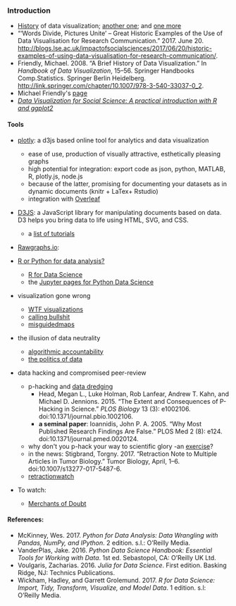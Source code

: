 ### Introduction
* [History](http://infowetrust.com/history/) of data visualization; [another one](http://data-art.net/resources/history_of_vis.php); and [one more](http://www.datavis.ca/gallery/historical.php)
* “‘Words Divide, Pictures Unite’ – Great Historic Examples of the Use of Data Visualisation for Research Communication.” 2017. June 20. http://blogs.lse.ac.uk/impactofsocialsciences/2017/06/20/historic-examples-of-using-data-visualisation-for-research-communication/.
* Friendly, Michael. 2008. “A Brief History of Data Visualization.” In *Handbook of Data Visualization*, 15–56. Springer Handbooks Comp.Statistics. Springer Berlin Heidelberg. http://link.springer.com/chapter/10.1007/978-3-540-33037-0_2.
* Michael Friendly's [page](http://www.datavis.ca/index.php) 
* [*Data Visualization for Social Science: A practical introduction with R and ggplot2*](http://socviz.co/index.html#preface)

#### Tools
* [plotly](https://plot.ly/): a d3js based online tool for analytics and data visualization
  * ease of use, production of visually attractive, esthetically pleasing graphs
  * high potential for integration: export code as json, python, MATLAB, R, plotly.js, node.js
  * because of the latter, promising for documenting your datasets as in dynamic documents (knitr + LaTex+ Rstudio)
  * integration with [Overleaf](https://www.overleaf.com/blog/201-reproducible-and-collaborative-data-science-overleaf-links-with-plotly)
* [D3JS](https://d3js.org/): a JavaScript library for manipulating documents based on data. D3 helps you bring data to life using HTML, SVG, and CSS.
  * a [list of tutorials](https://github.com/d3/d3/wiki/Tutorials)
* [Rawgraphs.io](http://rawgraphs.io/): 

* [R or Python for data analysis?](https://www.datacamp.com/community/tutorials/r-or-python-for-data-analysis#gs.==1Rk0g)
  * [R for Data Science](http://r4ds.had.co.nz/)
  * the [Jupyter pages for Python Data Science](https://github.com/jakevdp/PythonDataScienceHandbook)

* visualization gone wrong
  * [WTF visualizations](http://viz.wtf/)
  * [calling bullshit](http://callingbullshit.org/)
  * [misguidedmaps](https://misguidedmaps.com/)
  
* the illusion of data neutrality
  * [algorithmic accountability](https://techcrunch.com/2017/04/30/algorithmic-accountability/)
  * [the politics of data](http://blogs.lse.ac.uk/impactofsocialsciences/the-politics-of-data-series/)

* data hacking and compromised peer-review
  * p-hacking and [data dredging](https://en.wikipedia.org/wiki/Data_dredging)
    * Head, Megan L., Luke Holman, Rob Lanfear, Andrew T. Kahn, and Michael D. Jennions. 2015. “The Extent and Consequences of P-Hacking in Science.” *PLOS Biology* 13 (3): e1002106. doi:10.1371/journal.pbio.1002106.
    * **a seminal paper**: Ioannidis, John P. A. 2005. “Why Most Published Research Findings Are False.” PLOS Med 2 (8): e124. doi:10.1371/journal.pmed.0020124.
  * why don't you p-hack your way to scientific glory -an [exercise](https://projects.fivethirtyeight.com/p-hacking/)?
  * in the news: Stigbrand, Torgny. 2017. “Retraction Note to Multiple Articles in Tumor Biology.” Tumor Biology, April, 1–6. doi:10.1007/s13277-017-5487-6.
  * [retractionwatch](http://retractionwatch.com/)
  
* To watch:
  * [Merchants of Doubt](http://www.merchantsofdoubt.org/)

#### References:
* McKinney, Wes. 2017. *Python for Data Analysis: Data Wrangling with Pandas, NumPy, and IPython*. 2 edition. s.l.: O’Reilly Media.
* VanderPlas, Jake. 2016. *Python Data Science Handbook: Essential Tools for Working with Data*. 1st ed. Sebastopol, CA: O’Reilly UK Ltd.
* Voulgaris, Zacharias. 2016. *Julia for Data Science*. First edition. Basking Ridge, NJ: Technics Publications.
* Wickham, Hadley, and Garrett Grolemund. 2017. *R for Data Science: Import, Tidy, Transform, Visualize, and Model Data*. 1 edition. s.l: O’Reilly Media.
